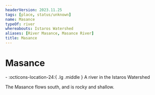 ```yaml
---
headerVersion: 2023.11.25
tags: [place, status/unknown]
name: Masance
typeOf: river
whereabouts: Istaros Watershed
aliases: [River Masance, Masance River]
title: Masance
---
```

# Masance
<div class="grid cards ext-narrow-margin ext-one-column" markdown>
-    :octicons-location-24:{ .lg .middle } A river in the Istaros Watershed  
</div>


The Masance flows south, and is rocky and shallow.